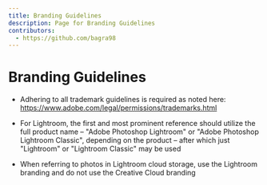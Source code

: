 ```yaml
---
title: Branding Guidelines
description: Page for Branding Guidelines
contributors:
  - https://github.com/bagra98
---
```


# Branding Guidelines

- Adhering to all trademark guidelines is required as noted here: https://www.adobe.com/legal/permissions/trademarks.html 

- For Lightroom, the first and most prominent reference should utilize the full product name – "Adobe Photoshop Lightroom" or "Adobe Photoshop Lightroom Classic", depending on the product – after which just "Lightroom" or "Lightroom Classic" may be used 

- When referring to photos in Lightroom cloud storage, use the Lightroom branding and do not use the Creative Cloud branding 